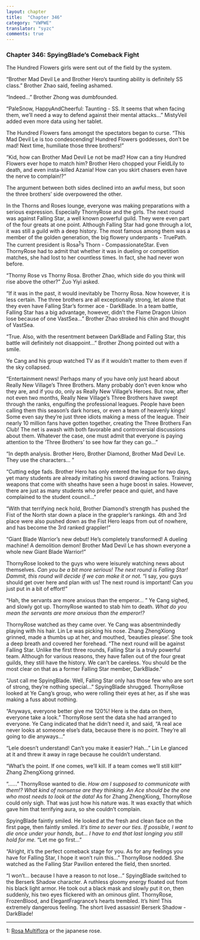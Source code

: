 ```yaml
---
layout: chapter
title:  "Chapter 346"
category: "VWPWE"
translator: "syzc"
comments: true
---
```


### Chapter 346: SpyingBlade’s Comeback Fight

The Hundred Flowers girls were sent out of the field by the system.

“Brother Mad Devil Le and Brother Hero’s taunting ability is definitely SS class.” Brother Zhao said, feeling ashamed.

“Indeed...” Brother Zhong was dumbfounded.

“PaleSnow, HappyAndCheerful: Taunting - SS. It seems that when facing them, we’ll need a way to defend against their mental attacks...” MistyVeil added even more data using her tablet.

The Hundred Flowers fans amongst the spectators began to curse. “This Mad Devil Le is too condescending! Hundred Flowers goddesses, don’t be mad! Next time, humiliate those three brothers!”

“Kid, how can Brother Mad Devil Le not be mad? How can a tiny Hundred Flowers ever hope to match him? Brother Hero chopped your FieldLily to death, and even insta-killed Azania! How can you skirt chasers even have the nerve to complain!?”

The argument between both sides declined into an awful mess, but soon the three brothers’ side overpowered the other.

In the Thorns and Roses lounge, everyone was making preparations with a serious expression. Especially ThornyRose and the girls. The next round was against Falling Star, a well known powerful guild. They were even part of the four greats at one point. Although Falling Star had gone through a lot, it was still a guild with a deep history. The most famous among them was a member of the golden generation, the big flowery underpants - TruePath. The current president is Rosa<sup>[1](#footnote1)</sup>’s Thorn - CompassionateStar. Even ThornyRose had to admit that whether it was in dueling or competition matches, she had lost to her countless times. In fact, she had never won before.

“Thorny Rose vs Thorny Rosa. Brother Zhao, which side do you think will rise above the other?” Zuo Yiyi asked.

“If it was in the past, it would inevitably be Thorny Rosa. Now however, it is less certain. The three brothers are all exceptionally strong, let alone that they even have Falling Star’s former ace - DarkBlade. In a team battle, Falling Star has a big advantage, however, didn’t the Flame Dragon Union lose because of one VastSea...” Brother Zhao stroked his chin and thought of VastSea.

“True. Also, with the resentment between DarkBlade and Falling Star, this battle will definitely not disappoint...” Brother Zhong pointed out with a smile.

Ye Cang and his group watched TV as if it wouldn’t matter to them even if the sky collapsed.

“Entertainment news! Perhaps many of you have only just heard about Really New Village’s Three Brothers. Many probably don’t even know who they are, and if you do, only as Really New Village’s Heroes. But now, after not even two months, Really New Village’s Three Brothers have swept through the ranks, engulfing the professional leagues. People have been calling them this season’s dark horses, or even a team of heavenly kings! Some even say they’re just three idiots making a mess of the league. Their nearly 10 million fans have gotten together, creating the Three Brothers Fan Club! The net is awash with both favorable and controversial discussions about them. Whatever the case, one must admit that everyone is paying attention to the ‘Three Brothers’ to see how far they can go...”

“In depth analysis. Brother Hero, Brother Diamond, Brother Mad Devil Le. They use the characters... ”

“Cutting edge fads. Brother Hero has only entered the league for two days, yet many students are already imitating his sword drawing actions. Training weapons that come with sheaths have seen a huge boost in sales. However, there are just as many students who prefer peace and quiet, and have complained to the student council...”

“With that terrifying neck hold, Brother Diamond’s strength has pushed the Fist of the North star down a place in the grappler’s rankings. 4th and 3rd place were also pushed down as the Fist Hero leaps from out of nowhere, and has become the 3rd ranked grappler!”

“Giant Blade Warrior’s new debut! He’s completely transformed! A dueling machine! A demolition demon! Brother Mad Devil Le has shown everyone a whole new Giant Blade Warrior!”

ThornyRose looked to the guys who were leisurely watching news about themselves. *Can you be a bit more serious! The next round is Falling Star! Dammit, this round will decide if we can make it or not.* “I say, you guys should get over here and plan with us! The next round is important! Can you just put in a bit of effort!”

“Hah, the servants are more anxious than the emperor... ” Ye Cang sighed, and slowly got up. ThornyRose wanted to stab him to death. *What do you mean the servants are more anxious than the emperor!?*

ThornyRose watched as they came over. Ye Cang was absentmindedly playing with his hair. Lin Le was picking his nose. Zhang ZhengXiong grinned, made a thumbs up at her, and mouthed, ‘beauties please’. She took a deep breath and covered her forehead. “The next round will be against Falling Star. Unlike the first three rounds, Falling Star is a truly powerful team. Although for various reasons, they have fallen out of the four great guilds, they still have the history. We can’t be careless. You should be the most clear on that as a former Falling Star member, DarkBlade.” 

“Just call me SpyingBlade. Well, Falling Star only has those few who are sort of strong, they’re nothing special...” SpyingBlade shrugged. ThornyRose looked at Ye Cang’s group, who were rolling their eyes at her, as if she was making a fuss about nothing.

“Anyways, everyone better give me 120%! Here is the data on them, everyone take a look.” ThornyRose sent the data she had arranged to everyone. Ye Cang indicated that he didn’t need it, and said, “A real ace never looks at someone else’s data, because there is no point. They’re all going to die anyways...”

“Lele doesn’t understand! Can’t you make it easier? Hah...” Lin Le glanced at it and threw it away in rage because he couldn’t understand.

“What’s the point. If one comes, we’ll kill. If a team comes we’ll still kill!” Zhang ZhengXiong grinned.

“......” ThornyRose wanted to die. *How am I supposed to communicate with them!? What kind of nonsense are they thinking. An Ace should be the one who most needs to look at the data!* As for Zhang ZhengXiong, ThornyRose could only sigh. That was just how his nature was. It was exactly that which gave him that terrifying aura, so she couldn’t complain.

SpyingBlade faintly smiled. He looked at the fresh and clean face on the first page, then faintly smiled. *It’s time to sever our ties. If possible, I want to die once under your hands, but… I have to end that last longing you still hold for me.* “Let me go first...”

“Alright, it’s the perfect comeback stage for you. As for any feelings you have for Falling Star, I hope it won’t ruin this...” ThornyRose nodded. She watched as the Falling Star Pavilion entered the field, then snorted.

“I won’t… because I have a reason to not lose...” SpyingBlade switched to the Berserk Shadow character. A ruthless gloomy energy floated out from his black light armor. He took out a black mask and slowly put it on, then suddenly, his two eyes flickered with an ominous glint. ThornyRose, FrozenBlood, and ElegantFragrance’s hearts trembled. It’s him! This extremely dangerous feeling. The short lived assassin! Berserk Shadow - DarkBlade!

---

<a name="footnote1">1</a>: <a href="https://en.wikipedia.org/wiki/Rosa_multiflora">Rosa Multiflora</a> or the japanese rose.
